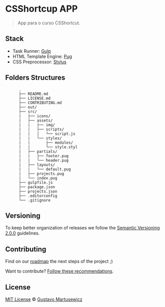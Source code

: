 # CSShortcup APP


> App para o curso CSShortcut.

## Stack

- Task Runner: [Gulp](http://gulpjs.com)
- HTML Template Engine: [Pug](https://pugjs.org/api/getting-started.html)
- CSS Preprocessor: [Stylus](http://stylus-lang.com)


## Folders Structures

	      .
	      ├── README.md
	      ├── LICENSE.md
	      ├── CONTRIBUTING.md
	      ├── out/
	      ├── src/
	      |   ├── icons/
	      |   ├── assets/
	      |   |   ├── img/
	      |   |   ├── scripts/
	      |   |   |   └── script.js
	      |   |   └── styles/
	      |   |       ├── modules/
	      |   |       └── style.styl
	      |   ├── partials/
	      |   |   ├── footer.pug
	      |   |   └── header.pug
	      |   ├── layouts/
	      |   |   └── default.pug
	      |   ├── projects.pug
	      |   └── index.pug
	      ├── gulpfile.js
	      ├── package.json
	      ├── projects.json
	      ├── .editorconfig
	      └── .gitignore


## Versioning

To keep better organization of releases we follow the [Semantic Versioning 2.0.0](http://semver.org/) guidelines.

## Contributing
Find on our [roadmap](https://github.com/gustavom/csshortcut-app/issues/1) the next steps of the project ;)


Want to contribute? [Follow these recommendations](https://github.com/gustavom/csshortcut-app/CONTRIBUTING.md).

## License
[MIT License](https://github.com/gustavom/csshortcut-app/LICENSE.md) © [Gustavo Martusewicz](http://gustavom.github.io/)
